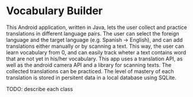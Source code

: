 # Vocabulary Builder
This Android application, written in Java, lets the user collect and practice translations in different language pairs.
The user can select the foreign language and the target language (e.g. Spanish -> English), and can add translations either manually or by scanning a text. 
This way, the user can learn vocabulary from 0, and can easily track wheter a text contains word that are not yet in his/her vocabulary. 
This app uses a translation API, as well as the android camera API and a library for scanning texts. 
The collected translations can be practiced. The level of mastery of each translation is stored in persitent data in a local database using SQLite. 

TODO: describe each class
